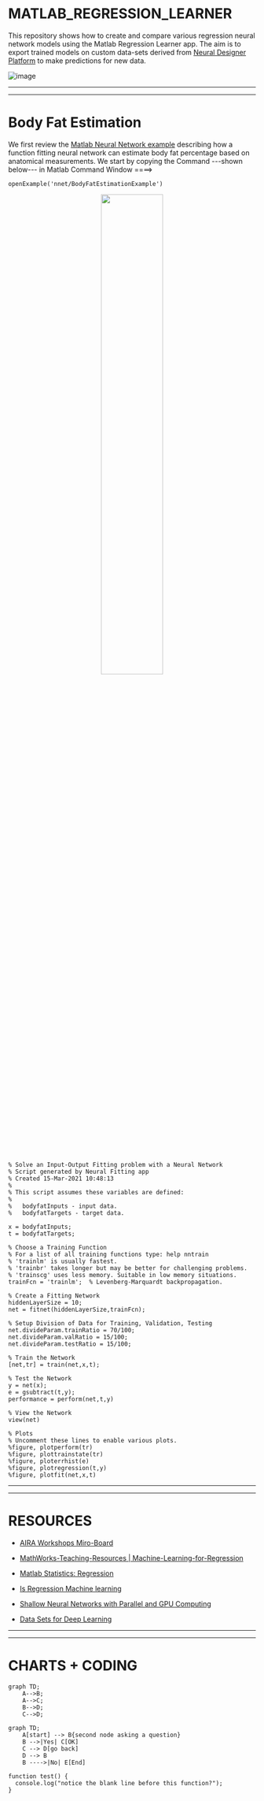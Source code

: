 # MATLAB_REGRESSION_LEARNER

This repository shows how to create and compare various regression neural network models using the Matlab Regression Learner app.
The aim is to export trained models on  custom data-sets derived from [Neural Designer Platform](https://www.neuraldesigner.com/) to make predictions for new data. 

![image](https://user-images.githubusercontent.com/684692/196533072-dfd2853b-3d81-41d4-b522-c9f888ae647b.png)


********
********

# Body Fat Estimation

We first review the [Matlab Neural Network example](https://nl.mathworks.com/help/deeplearning/ug/body-fat-estimation.html) describing how a function fitting neural network can estimate body fat percentage based on anatomical measurements.
We start by copying the Command ---shown below--- in Matlab Command Window ====>

```
openExample('nnet/BodyFatEstimationExample')
```
<p align="center">
<img src="https://user-images.githubusercontent.com/684692/196523442-38ab2fca-cafa-49e1-b1e4-11dc2876d093.png" width=50% height=50%>
</p>

```
% Solve an Input-Output Fitting problem with a Neural Network
% Script generated by Neural Fitting app
% Created 15-Mar-2021 10:48:13
%
% This script assumes these variables are defined:
%
%   bodyfatInputs - input data.
%   bodyfatTargets - target data.

x = bodyfatInputs;
t = bodyfatTargets;

% Choose a Training Function
% For a list of all training functions type: help nntrain
% 'trainlm' is usually fastest.
% 'trainbr' takes longer but may be better for challenging problems.
% 'trainscg' uses less memory. Suitable in low memory situations.
trainFcn = 'trainlm';  % Levenberg-Marquardt backpropagation.

% Create a Fitting Network
hiddenLayerSize = 10;
net = fitnet(hiddenLayerSize,trainFcn);

% Setup Division of Data for Training, Validation, Testing
net.divideParam.trainRatio = 70/100;
net.divideParam.valRatio = 15/100;
net.divideParam.testRatio = 15/100;

% Train the Network
[net,tr] = train(net,x,t);

% Test the Network
y = net(x);
e = gsubtract(t,y);
performance = perform(net,t,y)

% View the Network
view(net)

% Plots
% Uncomment these lines to enable various plots.
%figure, plotperform(tr)
%figure, plottrainstate(tr)
%figure, ploterrhist(e)
%figure, plotregression(t,y)
%figure, plotfit(net,x,t)
```

********
********

# RESOURCES

* [AIRA Workshops Miro-Board](https://miro.com/app/board/uXjVOZhJLBM=/?share_link_id=629710348043)

* [MathWorks-Teaching-Resources | Machine-Learning-for-Regression](https://github.com/MathWorks-Teaching-Resources/Machine-Learning-for-Regression)

* [Matlab Statistics: Regression](https://nl.mathworks.com/help/stats/regression-and-anova.html?s_tid=CRUX_lftnav)

* [Is Regression Machine learning](https://stats.stackexchange.com/questions/268755/when-should-linear-regression-be-called-machine-learning)

* [Shallow Neural Networks with Parallel and GPU Computing](https://nl.mathworks.com/help/deeplearning/ug/neural-networks-with-parallel-and-gpu-computing.html)

* [Data Sets for Deep Learning](https://nl.mathworks.com/help/deeplearning/ug/data-sets-for-deep-learning.html#responsive_offcanvas)

********
********

# CHARTS + CODING

```mermaid
graph TD;
    A-->B;
    A-->C;
    B-->D;
    C-->D;
```



```mermaid
graph TD;
    A[start] --> B{second node asking a question}
    B -->|Yes| C[OK]
    C --> D[go back]
    D --> B
    B ---->|No| E[End]
```

```
function test() {
  console.log("notice the blank line before this function?");
}
```
